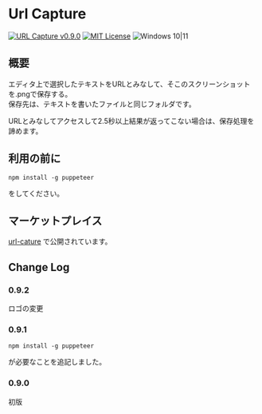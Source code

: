# Url Capture

[![URL Capture v0.9.0](https://img.shields.io/badge/URL_Capture-v0.9.0-6479ff.svg)](https://github.com/komiyamma/vscode_extension_capture_url)
[![MIT License](https://img.shields.io/badge/license-MIT-blue.svg?style=flat)](LICENSE)
![Windows 10|11](https://img.shields.io/badge/Windows-_10_|_11-6479ff.svg?logo=windows&logoColor=white)

## 概要

エディタ上で選択したテキストをURLとみなして、そこのスクリーンショットを.pngで保存する。  
保存先は、テキストを書いたファイルと同じフォルダです。

URLとみなしてアクセスして2.5秒以上結果が返ってこない場合は、保存処理を諦めます。


## 利用の前に

```
npm install -g puppeteer
```

をしてください。

## マーケットプレイス
[url-cature](https://marketplace.visualstudio.com/items?itemName=komiyamma.url-capture) で公開されています。

## Change Log

### 0.9.2

ロゴの変更

### 0.9.1

```
npm install -g puppeteer
```

が必要なことを追記しました。

### 0.9.0

初版